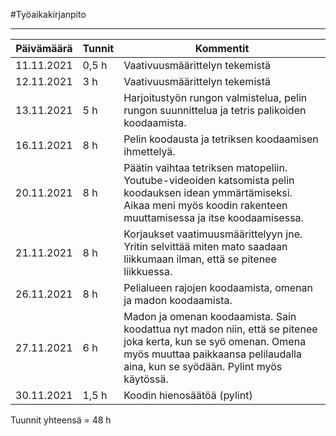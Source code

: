 
#Työaikakirjanpito

------



| Päivämäärä    | Tunnit        | Kommentit                              |
| ------------- | ------------- | ----------------------------------------|
| 11.11.2021    | 0,5 h         |    Vaativuusmäärittelyn tekemistä       |
| 12.11.2021    | 3 h           |    Vaativuusmäärittelyn tekemistä       |
| 13.11.2021    | 5 h           |    Harjoitustyön rungon valmistelua, pelin rungon suunnittelua ja tetris palikoiden koodaamista. |
| 16.11.2021 | 8 h | Pelin koodausta ja tetriksen koodaamisen ihmettelyä.  | 
| 20.11.2021 | 8 h | Päätin vaihtaa tetriksen matopeliin. Youtube-videoiden katsomista pelin koodauksen idean ymmärtämiseksi. Aikaa meni myös koodin rakenteen muuttamisessa ja itse koodaamisessa. | 
| 21.11.2021 | 8 h | Korjaukset vaatimuusmäärittelyyn jne. Yritin selvittää miten mato saadaan liikkumaan ilman, että se pitenee liikkuessa. | 
| 26.11.2021 | 8 h | Pelialueen rajojen koodaamista, omenan ja madon koodaamista. | 
| 27.11.2021 | 6 h | Madon ja omenan koodaamista. Sain koodattua nyt madon niin, että se pitenee joka kerta, kun se syö omenan. Omena myös muuttaa paikkaansa pelilaudalla aina, kun se syödään. Pylint myös käytössä. | 
| 30.11.2021 | 1,5 h | Koodin hienosäätöä (pylint) | 

Tuunnit yhteensä = 48 h